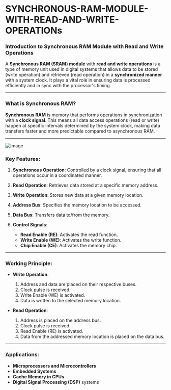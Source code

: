 # SYNCHRONOUS-RAM-MODULE-WITH-READ-AND-WRITE-OPERATIONs






### Introduction to Synchronous RAM Module with Read and Write Operations

A **Synchronous RAM (SRAM) module** with **read and write operations** is a type of memory unit used in digital systems that allows data to be stored (write operation) and retrieved (read operation) in a **synchronized manner** with a system clock. It plays a vital role in ensuring data is processed efficiently and in sync with the processor's timing.

---

### What is Synchronous RAM?

**Synchronous RAM** is memory that performs operations in synchronization with a **clock signal**. This means all data access operations (read or write) happen at specific intervals determined by the system clock, making data transfers faster and more predictable compared to asynchronous RAM.

---

![image](https://github.com/user-attachments/assets/e9700f3f-1f21-49a2-8030-5f83921f1e55)


### Key Features:

1. **Synchronous Operation**: Controlled by a clock signal, ensuring that all operations occur in a coordinated manner.
2. **Read Operation**: Retrieves data stored at a specific memory address.
3. **Write Operation**: Stores new data at a given memory location.
4. **Address Bus**: Specifies the memory location to be accessed.
5. **Data Bus**: Transfers data to/from the memory.
6. **Control Signals**:

   * **Read Enable (RE)**: Activates the read function.
   * **Write Enable (WE)**: Activates the write function.
   * **Chip Enable (CE)**: Activates the memory chip.

---

### Working Principle:

* **Write Operation**:

  1. Address and data are placed on their respective buses.
  2. Clock pulse is received.
  3. Write Enable (WE) is activated.
  4. Data is written to the selected memory location.

* **Read Operation**:

  1. Address is placed on the address bus.
  2. Clock pulse is received.
  3. Read Enable (RE) is activated.
  4. Data from the addressed memory location is placed on the data bus.

---

### Applications:

* **Microprocessors and Microcontrollers**
* **Embedded Systems**
* **Cache Memory in CPUs**
* **Digital Signal Processing (DSP)** systems


